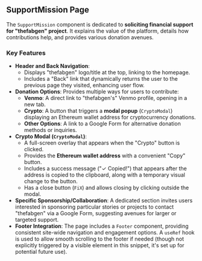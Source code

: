 ## SupportMission Page

The `SupportMission` component is dedicated to **soliciting financial support for "thefabgen" project**. It explains the value of the platform, details how contributions help, and provides various donation avenues.

### Key Features

* **Header and Back Navigation**:
    * Displays "thefabgen" logo/title at the top, linking to the homepage.
    * Includes a "Back" link that dynamically returns the user to the previous page they visited, enhancing user flow.
* **Donation Options**: Provides multiple ways for users to contribute:
    * **Venmo**: A direct link to "thefabgen's" Venmo profile, opening in a new tab.
    * **Crypto**: A button that triggers a **modal popup** (`CryptoModal`) displaying an Ethereum wallet address for cryptocurrency donations.
    * **Other Options**: A link to a Google Form for alternative donation methods or inquiries.
* **Crypto Modal (`CryptoModal`)**:
    * A full-screen overlay that appears when the "Crypto" button is clicked.
    * Provides the **Ethereum wallet address** with a convenient "Copy" button.
    * Includes a success message ("✓ Copied!") that appears after the address is copied to the clipboard, along with a temporary visual change to the button.
    * Has a close button (`FiX`) and allows closing by clicking outside the modal.
* **Specific Sponsorship/Collaboration**: A dedicated section invites users interested in sponsoring particular stories or projects to contact "thefabgen" via a Google Form, suggesting avenues for larger or targeted support.
* **Footer Integration**: The page includes a `Footer` component, providing consistent site-wide navigation and engagement options. A `useRef` hook is used to allow smooth scrolling to the footer if needed (though not explicitly triggered by a visible element in this snippet, it's set up for potential future use).
